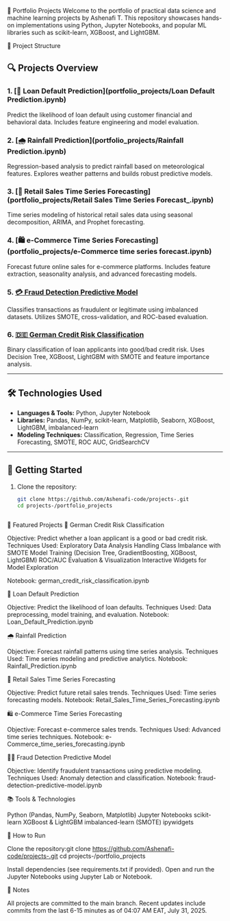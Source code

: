 💼 Portfolio Projects
Welcome to the portfolio of practical data science and machine learning projects by Ashenafi T. This repository showcases hands-on implementations using Python, Jupyter Notebooks, and popular ML libraries such as scikit-learn, XGBoost, and LightGBM.

📁 Project Structure


## 🔍 Projects Overview

### 1. [🏦 Loan Default Prediction](portfolio_projects/Loan Default Prediction.ipynb)
Predict the likelihood of loan default using customer financial and behavioral data. Includes feature engineering and model evaluation.

### 2. [🌧️ Rainfall Prediction](portfolio_projects/Rainfall Prediction.ipynb)
Regression-based analysis to predict rainfall based on meteorological features. Explores weather patterns and builds robust predictive models.

### 3. [🛒 Retail Sales Time Series Forecasting](portfolio_projects/Retail Sales Time Series Forecast_.ipynb)
Time series modeling of historical retail sales data using seasonal decomposition, ARIMA, and Prophet forecasting.

### 4. [🛍️ e-Commerce Time Series Forecasting](portfolio_projects/e-Commerce time series forecast.ipynb)
Forecast future online sales for e-commerce platforms. Includes feature extraction, seasonality analysis, and advanced forecasting models.

### 5. [💳 Fraud Detection Predictive Model](portfolio_projects/fraud-detection-predictive-models.ipynb)
Classifies transactions as fraudulent or legitimate using imbalanced datasets. Utilizes SMOTE, cross-validation, and ROC-based evaluation.

### 6. [🇩🇪 German Credit Risk Classification](portfolio_projects/german-credit-risk-classificationn.ipynb)
Binary classification of loan applicants into good/bad credit risk. Uses Decision Tree, XGBoost, LightGBM with SMOTE and feature importance analysis.

---

## 🛠️ Technologies Used

- **Languages & Tools:** Python, Jupyter Notebook
- **Libraries:** Pandas, NumPy, scikit-learn, Matplotlib, Seaborn, XGBoost, LightGBM, imbalanced-learn
- **Modeling Techniques:** Classification, Regression, Time Series Forecasting, SMOTE, ROC AUC, GridSearchCV

---

## 🚀 Getting Started

1. Clone the repository:
   ```bash
   git clone https://github.com/Ashenafi-code/projects-.git
   cd projects-/portfolio_projects



📌 Featured Projects
🏦 German Credit Risk Classification

Objective: Predict whether a loan applicant is a good or bad credit risk.
Techniques Used: 
Exploratory Data Analysis
Handling Class Imbalance with SMOTE
Model Training (Decision Tree, GradientBoosting, XGBoost, LightGBM)
ROC/AUC Evaluation & Visualization
Interactive Widgets for Model Exploration


Notebook: german_credit_risk_classification.ipynb

💸 Loan Default Prediction

Objective: Predict the likelihood of loan defaults.
Techniques Used: Data preprocessing, model training, and evaluation.
Notebook: Loan_Default_Prediction.ipynb

🌧️ Rainfall Prediction

Objective: Forecast rainfall patterns using time series analysis.
Techniques Used: Time series modeling and predictive analytics.
Notebook: Rainfall_Prediction.ipynb

🛒 Retail Sales Time Series Forecasting

Objective: Predict future retail sales trends.
Techniques Used: Time series forecasting models.
Notebook: Retail_Sales_Time_Series_Forecasting.ipynb

🛍️ e-Commerce Time Series Forecasting

Objective: Forecast e-commerce sales trends.
Techniques Used: Advanced time series techniques.
Notebook: e-Commerce_time_series_forecasting.ipynb

🕵️‍♂️ Fraud Detection Predictive Model

Objective: Identify fraudulent transactions using predictive modeling.
Techniques Used: Anomaly detection and classification.
Notebook: fraud-detection-predictive-model.ipynb


📚 Tools & Technologies

Python (Pandas, NumPy, Seaborn, Matplotlib)
Jupyter Notebooks
scikit-learn
XGBoost & LightGBM
imbalanced-learn (SMOTE)
ipywidgets


🚀 How to Run

Clone the repository:git clone https://github.com/Ashenafi-code/projects-.git
cd projects-/portfolio_projects


Install dependencies (see requirements.txt if provided).
Open and run the Jupyter Notebooks using Jupyter Lab or Notebook.


📝 Notes

All projects are committed to the main branch.
Recent updates include commits from the last 6-15 minutes as of 04:07 AM EAT, July 31, 2025.
